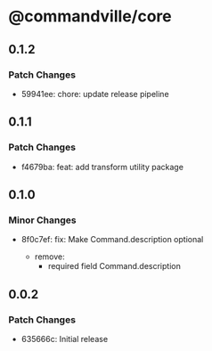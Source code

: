 # @commandville/core

## 0.1.2

### Patch Changes

- 59941ee: chore: update release pipeline

## 0.1.1

### Patch Changes

- f4679ba: feat: add transform utility package

## 0.1.0

### Minor Changes

- 8f0c7ef: fix: Make Command.description optional

  - remove:
    - required field Command.description

## 0.0.2

### Patch Changes

- 635666c: Initial release
